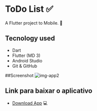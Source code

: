 # ToDo List ✅

A Flutter project to Mobile. 📱

## Tecnology used
- Dart
- Flutter (MD 3)
- Android Studio
- Git & GitHub

##Screenshot
![img-app2](https://github.com/herbertribeiro19/balta01app/assets/84207944/9938cd43-0b35-42cd-b4e6-c4507b47c3c4)


## Link para baixar o aplicativo
- [Download App](https://drive.google.com/file/d/1SxyUEpTwBHV2DLfeznmXqPXssQ2mEfDN/view?usp=sharing) 💻
